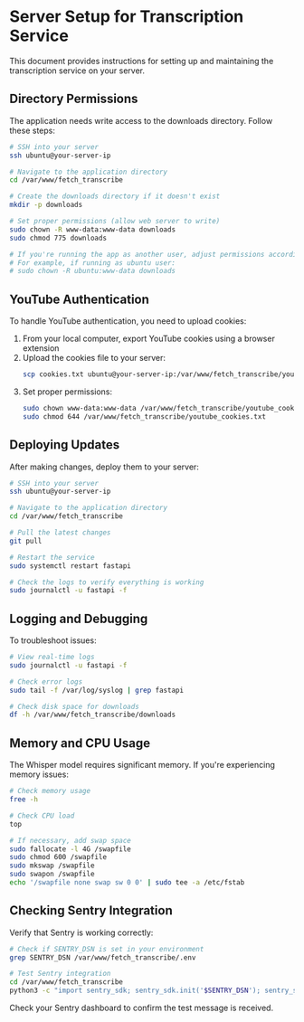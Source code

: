 # Server Setup for Transcription Service

This document provides instructions for setting up and maintaining the transcription service on your server.

## Directory Permissions

The application needs write access to the downloads directory. Follow these steps:

```bash
# SSH into your server
ssh ubuntu@your-server-ip

# Navigate to the application directory
cd /var/www/fetch_transcribe

# Create the downloads directory if it doesn't exist
mkdir -p downloads

# Set proper permissions (allow web server to write)
sudo chown -R www-data:www-data downloads
sudo chmod 775 downloads

# If you're running the app as another user, adjust permissions accordingly
# For example, if running as ubuntu user:
# sudo chown -R ubuntu:www-data downloads
```

## YouTube Authentication

To handle YouTube authentication, you need to upload cookies:

1. From your local computer, export YouTube cookies using a browser extension
2. Upload the cookies file to your server:
   ```bash
   scp cookies.txt ubuntu@your-server-ip:/var/www/fetch_transcribe/youtube_cookies.txt
   ```
3. Set proper permissions:
   ```bash
   sudo chown www-data:www-data /var/www/fetch_transcribe/youtube_cookies.txt
   sudo chmod 644 /var/www/fetch_transcribe/youtube_cookies.txt
   ```

## Deploying Updates

After making changes, deploy them to your server:

```bash
# SSH into your server
ssh ubuntu@your-server-ip

# Navigate to the application directory
cd /var/www/fetch_transcribe

# Pull the latest changes
git pull

# Restart the service
sudo systemctl restart fastapi

# Check the logs to verify everything is working
sudo journalctl -u fastapi -f
```

## Logging and Debugging

To troubleshoot issues:

```bash
# View real-time logs
sudo journalctl -u fastapi -f

# Check error logs
sudo tail -f /var/log/syslog | grep fastapi

# Check disk space for downloads
df -h /var/www/fetch_transcribe/downloads
```

## Memory and CPU Usage

The Whisper model requires significant memory. If you're experiencing memory issues:

```bash
# Check memory usage
free -h

# Check CPU load
top

# If necessary, add swap space
sudo fallocate -l 4G /swapfile
sudo chmod 600 /swapfile
sudo mkswap /swapfile
sudo swapon /swapfile
echo '/swapfile none swap sw 0 0' | sudo tee -a /etc/fstab
```

## Checking Sentry Integration

Verify that Sentry is working correctly:

```bash
# Check if SENTRY_DSN is set in your environment
grep SENTRY_DSN /var/www/fetch_transcribe/.env

# Test Sentry integration
cd /var/www/fetch_transcribe
python3 -c "import sentry_sdk; sentry_sdk.init('$SENTRY_DSN'); sentry_sdk.capture_message('Test message from server');"
```

Check your Sentry dashboard to confirm the test message is received.